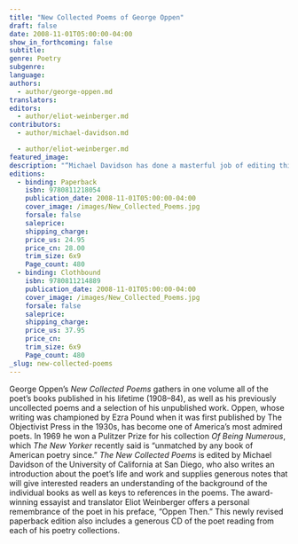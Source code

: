 ```yaml
---
title: "New Collected Poems of George Oppen"
draft: false
date: 2008-11-01T05:00:00-04:00
show_in_forthcoming: false
subtitle:
genre: Poetry
subgenre:
language:
authors:
  - author/george-oppen.md
translators:
editors:
  - author/eliot-weinberger.md
contributors:
  - author/michael-davidson.md

  - author/eliot-weinberger.md
featured_image:
description: "“Michael Davidson has done a masterful job of editing this new edition of the _Collected Poems_.... Few poets significantly alter and enhance the state of the art. Oppen is one of them.” —Michael Palmer, Bookforum "
editions:
  - binding: Paperback
    isbn: 9780811218054
    publication_date: 2008-11-01T05:00:00-04:00
    cover_image: /images/New_Collected_Poems.jpg
    forsale: false
    saleprice:
    shipping_charge:
    price_us: 24.95
    price_cn: 28.00
    trim_size: 6x9
    Page_count: 480
  - binding: Clothbound
    isbn: 9780811214889
    publication_date: 2008-11-01T05:00:00-04:00
    cover_image: /images/New_Collected_Poems.jpg
    forsale: false
    saleprice:
    shipping_charge:
    price_us: 37.95
    price_cn:
    trim_size: 6x9
    Page_count: 480
_slug: new-collected-poems
---
```


George Oppen’s _New Collected Poems_ gathers in one volume all of the poet’s books published in his lifetime (1908–84), as well as his previously uncollected poems and a selection of his unpublished work. Oppen, whose writing was championed by Ezra Pound when it was first published by The Objectivist Press in the 1930s, has become one of America’s most admired poets. In 1969 he won a Pulitzer Prize for his collection _Of Being Numerous_, which _The New Yorker_ recently said is “unmatched by any book of American poetry since.” _The New Collected Poems_ is edited by Michael Davidson of the University of California at San Diego, who also writes an introduction about the poet’s life and work and supplies generous notes that will give interested readers an understanding of the background of the individual books as well as keys to references in the poems. The award-winning essayist and translator Eliot Weinberger offers a personal remembrance of the poet in his preface, “Oppen Then.” This newly revised paperback edition also includes a generous CD of the poet reading from each of his poetry collections.

